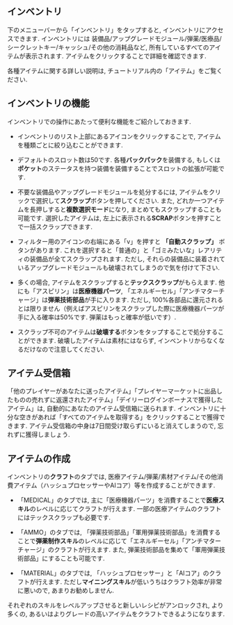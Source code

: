 ## インベントリ
下のメニューバーから「インベントリ」をタップすると, インベントリにアクセスできます. インベントリには 装備品/アップグレードモジュール/弾薬/医療品/シークレットキー/キャッシュ/その他の消耗品など, 所有しているすべてのアイテムが表示されます. アイテムをクリックすることで詳細を確認できます.

各種アイテムに関する詳しい説明は, チュートリアル内の「アイテム」をご覧ください.


## インベントリの機能
インベントリでの操作にあたって便利な機能をご紹介しておきます.

- インベントリのリスト上部にあるアイコンをクリックすることで, アイテムを種類ごとに絞り込むことができます.

- デフォルトのスロット数は50です. 各種**バックパック**を装備する, もしくは**ポケット**のステータスを持つ装備を装備することでスロットの拡張が可能です. 

- 不要な装備品やアップグレードモジュールを処分するには, アイテムをクリックで選択して**スクラップ**ボタンを押してください. また, どれか一つアイテムを長押しすると**複数選択モード**になり, まとめてもスクラップすることも可能です. 選択したアイテムは, 左上に表示される**SCRAP**ボタンを押すことで一括スクラップできます. 

- フィルター用のアイコンの右端にある「v」を押すと **「自動スクラップ」** ボタンがあります. これを選択すると「普通の」と「ゴミみたいな」レアリティの装備品が全てスクラップされます. ただし, それらの装備品に装着されているアップグレードモジュールも破壊されてしまうので気を付けて下さい.

- 多くの場合, アイテムをスクラップすると**テックスクラップ**がもらえます. 他にも「アスピリン」は**医療機器パーツ**, 「エネルギーセル」「アンチマターチャージ」は**弾薬技術部品**が手に入ります. ただし, 100%各部品に還元されるとは限りません（例えばアスピリンをスクラップした際に医療機器パーツが手に入る確率は50%です. 弾薬はもっと確率が低いです）.  

- スクラップ不可のアイテムは**破壊する**ボタンをタップすることで処分することができます. 破壊したアイテムは素材にはならず, インベントリからなくなるだけなので注意してください. 


## アイテム受信箱
「他のプレイヤーがあなたに送ったアイテム」「プレイヤーマーケットに出品したものの売れずに返還されたアイテム」「デイリーログインボーナスで獲得したアイテム」は, 自動的にあなたのアイテム受信箱に送られます. インベントリに十分な空きがあれば「すべてのアイテムを取得する」をクリックすることで獲得できます. アイテム受信箱の中身は7日間受け取らずにいると消えてしまうので, 忘れずに獲得しましょう.


## アイテムの作成
インベントリの**クラフト**のタブでは, 医療アイテム/弾薬/素材アイテム/その他消費アイテム（ハッシュプロセッサーやAIコア）等を作成することができます.  

- 「MEDICAL」のタブでは, 主に「医療機器パーツ」を消費することで**医療スキル**のレベルに応じてクラフトが行えます. 一部の医療アイテムのクラフトにはテックスクラップも必要です. 

- 「AMMO」のタブでは, 「弾薬技術部品」「軍用弾薬技術部品」を消費することで**弾薬制作スキル**のレベルに応じて「エネルギーセル」「アンチマターチャージ」のクラフトが行えます. また, 弾薬技術部品を集めて「軍用弾薬技術部品」にすることも可能です. 

- 「MATERIAL」のタブでは, 「ハッシュプロセッサー」と「AIコア」のクラフトが行えます. ただし**マイニングスキル**が低いうちはクラフト効率が非常に悪いので, あまりお勧めしません. 

それぞれのスキルをレベルアップさせると新しいレシピがアンロックされ, より多くの, あるいはよりグレードの高いアイテムをクラフトできるようになります.
